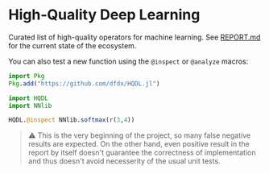 # High-Quality Deep Learning

Curated list of high-quality operators for machine learning. See [REPORT.md](REPORT.md) for the current state of the ecosystem.

You can also test a new function using the `@inspect` or `@analyze` macros:

```julia
import Pkg
Pkg.add("https://github.com/dfdx/HQDL.jl")

import HQDL
import NNlib

HQDL.@inspect NNlib.softmax(r(3,4))
```

> :warning: This is the very beginning of the project, so many false negative results are expected. On the other hand, even positive result in the report by itself doesn't guarantee the correctness of implementation and thus doesn't avoid necesserity of the usual unit tests.